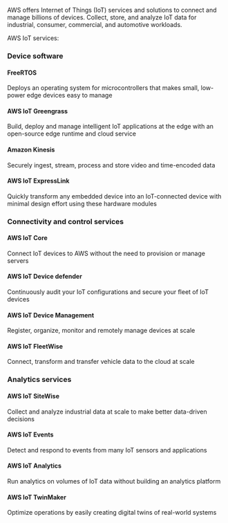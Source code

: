 AWS offers Internet of Things (IoT) services and solutions to connect and manage billions of devices. Collect, store, and analyze IoT data for industrial, consumer, commercial, and automotive workloads.


AWS IoT services:

### Device software
#### FreeRTOS
Deploys an operating system for microcontrollers that makes small, low-power edge devices easy to manage
#### AWS IoT Greengrass
Build, deploy and manage intelligent IoT applications at the edge with an open-source edge runtime and cloud service

#### Amazon Kinesis
Securely ingest, stream, process and store video and time-encoded data

#### AWS IoT ExpressLink
Quickly transform any embedded device into an IoT-connected device with minimal design effort using these hardware modules

### Connectivity and control services

#### AWS IoT Core
Connect IoT devices to AWS without the need to provision or manage servers

#### AWS IoT Device defender
Continuously audit your IoT configurations and secure your fleet of IoT devices

#### AWS IoT Device Management
Register, organize, monitor and remotely manage devices at scale

#### AWS IoT FleetWise
Connect, transform and transfer vehicle data to the cloud at scale

### Analytics services
#### AWS IoT SiteWise
Collect and analyze industrial data at scale to make better data-driven decisions

#### AWS IoT Events
Detect and respond to events from many IoT sensors and applications

#### AWS IoT Analytics
Run analytics on volumes of IoT data without building an analytics platform

#### AWS IoT TwinMaker
Optimize operations by easily creating digital twins of real-world systems
